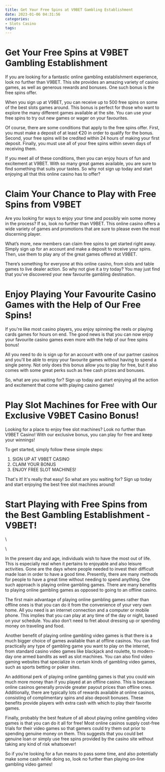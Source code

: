```yaml
---
title: Get Your Free Spins at V9BET Gambling Establishment
date: 2023-01-06 04:31:56
categories:
- Slots Casino
tags:
---
```



#  Get Your Free Spins at V9BET Gambling Establishment

If you are looking for a fantastic online gambling establishment experience, look no further than V9BET. This site provides an amazing variety of casino games, as well as generous rewards and bonuses. One such bonus is the free spins offer.

When you sign up at V9BET, you can receive up to 500 free spins on some of the best slots games around. This bonus is perfect for those who want to explore the many different games available at the site. You can use your free spins to try out new games or wager on your favourites.

Of course, there are some conditions that apply to the free spins offer. First, you must make a deposit of at least €20 in order to qualify for the bonus. Second, your free spins will be credited within 24 hours of making your first deposit. Finally, you must use all of your free spins within seven days of receiving them.

If you meet all of these conditions, then you can enjoy hours of fun and excitement at V9BET. With so many great games available, you are sure to find something that suits your tastes. So why not sign up today and start enjoying all that this online casino has to offer?

#  Claim Your Chance to Play with Free Spins from V9BET

Are you looking for ways to enjoy your time and possibly win some money in the process? If so, look no further than V9BET. This online casino offers a wide variety of games and promotions that are sure to please even the most discerning player.

What’s more, new members can claim free spins to get started right away. Simply sign up for an account and make a deposit to receive your spins. Then, use them to play any of the great games offered at V9BET.

There’s something for everyone at this online casino, from slots and table games to live dealer action. So why not give it a try today? You may just find that you’ve discovered your new favourite gambling destination.

#   Enjoy Playing Your Favourite Casino Games with the Help of Our Free Spins!

If you're like most casino players, you enjoy spinning the reels or playing cards games for hours on end. The good news is that you can now enjoy your favourite casino games even more with the help of our free spins bonus!

All you need to do is sign up for an account with one of our partner casinos and you'll be able to enjoy your favourite games without having to spend a single penny. Not only does this bonus allow you to play for free, but it also comes with some great perks such as free cash prizes and bonuses.

So, what are you waiting for? Sign up today and start enjoying all the action and excitement that come with playing casino games!

#  Play Slot Machines for Free with Our Exclusive V9BET Casino Bonus!

Looking for a place to enjoy free slot machines? Look no further than V9BET Casino! With our exclusive bonus, you can play for free and keep your winnings!

To get started, simply follow these simple steps:

1. SIGN UP AT V9BET CASINO
2. CLAIM YOUR BONUS
3. ENJOY FREE SLOT MACHINES!

That's it! It's really that easy! So what are you waiting for? Sign up today and start enjoying the best free slot machines around!

#  Start Playing with Free Spins from the Best Gambling Establishment - V9BET!

\\

\\

In the present day and age, individuals wish to have the most out of life. This is especially real when it pertains to enjoyable and also leisure activities. Gone are the days where people needed to invest their difficult made loan in order to have a good time. Presently, there are many methods for people to have a great time without needing to spend anything. One such approach is playing online gambling games. There are many benefits to playing online gambling games as opposed to going to an offline casino. 

The first main advantage of playing online gambling games rather than offline ones is that you can do it from the convenience of your very own home. All you need is an internet connection and a computer or mobile phone. This implies that you can play at any time of the day or night, based on your schedule. You also don’t need to fret about dressing up or spending money on traveling and food. 

Another benefit of playing online gambling video games is that there is a much bigger choice of games available than at offline casinos. You can find practically any type of gambling game you want to play on the internet, from standard casino video games like blackjack and roulette, to modern-day one armed bandits as well as slot machines. You can also find video gaming websites that specialize in certain kinds of gambling video games, such as sports betting or poker sites. 

An additional perk of playing online gambling games is that you could win much more money than if you played at an offline casino. This is because online casinos generally provide greater payout prices than offline ones. Additionally, there are typically lots of rewards available at online casinos, consisting of complimentary spins and also deposit bonuses. These benefits provide players with extra cash with which to play their favorite games. 

Finally, probably the best feature of all about playing online gambling video games is that you can do it all for free! Most online casinos supply cost-free trials for their video games so that gamers could try them out prior to spending genuine money on them. This suggests that you could bet genuine loan or simply use free spins provided by the casino site without taking any kind of risk whatsoever! 

So if you’re looking for a fun means to pass some time, and also potentially make some cash while doing so, look no further than playing on-line gambling video games!